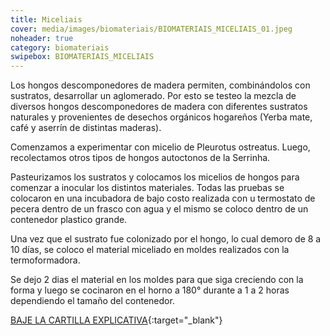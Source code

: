 ```yaml
---
title: Miceliais
cover: media/images/biomateriais/BIOMATERIAIS_MICELIAIS_01.jpeg
noheader: true
category: biomateriais
swipebox: BIOMATERIAIS_MICELIAIS
---
```



Los hongos descomponedores de madera permiten, combinándolos con sustratos, desarrollar un aglomerado. Por esto se testeo la mezcla de diversos hongos descomponedores de madera con diferentes sustratos naturales y provenientes de desechos orgánicos hogareños (Yerba mate, café y aserrín de distintas maderas).

Comenzamos a experimentar con micelio de Pleurotus ostreatus. Luego, recolectamos otros tipos de hongos autoctonos de la Serrinha.

Pasteurizamos los sustratos y colocamos los micelios de hongos para comenzar a inocular los distintos materiales. 
Todas las pruebas se colocaron en una incubadora de bajo costo realizada con u termostato de pecera dentro de un frasco con agua y el mismo se coloco dentro de un contenedor plastico grande.

Una vez que el sustrato fue colonizado por el hongo, lo cual demoro de 8 a 10 días, se coloco el material miceliado en moldes realizados con la termoformadora.

Se dejo 2 dias el material en los moldes para que siga creciendo con la forma y luego se cocinaron en el horno a 180° durante  a 1 a 2 horas dependiendo el tamaño del contenedor.


[BAJE LA CARTILLA EXPLICATIVA](/media/docs/BIOMATERIAIS_MICELIAIS.pdf){:target="_blank"}
